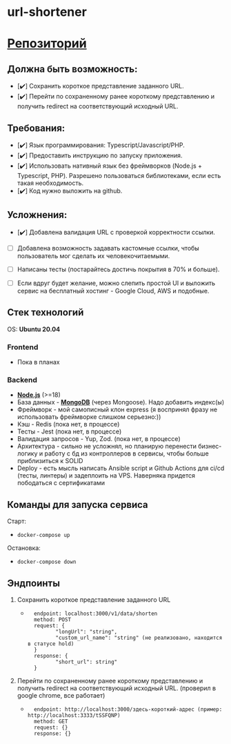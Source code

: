 # url-shortener
# [Репозиторий](https://github.com/VadimMukabenov/url-shortener) 

## Должна быть возможность:
- [:heavy_check_mark:] Сохранить короткое представление заданного URL.
- [:heavy_check_mark:] Перейти по сохраненному ранее короткому представлению и получить redirect на соответствующий исходный URL.
## Требования:
- [:heavy_check_mark:] Язык программирования: Typescript/Javascript/PHP.
- [:heavy_check_mark:] Предоставить инструкцию по запуску приложения. 
- [:heavy_check_mark:] Использовать нативный язык без фреймворков (Node.js + Typescript, PHP). Разрешено пользоваться библиотеками, если есть такая необходимость.
- [:heavy_check_mark:] Код нужно выложить на github.
## Усложнения:
- [:heavy_check_mark:] Добавлена валидация URL с проверкой корректности ссылки.
- [ ] Добавлена возможность задавать кастомные ссылки, чтобы пользователь мог сделать их человекочитаемыми.
- [ ] Написаны тесты (постарайтесь достичь покрытия в 70% и больше).
- [ ] Если вдруг будет желание, можно слепить простой UI и выложить сервис на бесплатный хостинг - Google Cloud, AWS и подобные.


## Стек технологий
OS: **Ubuntu 20.04**

### Frontend
  * Пока в планах
### Backend
  * [**Node.js**](https://learn.javascript.ru/screencast/nodejs) (>=18)
  * База данных - [**MongoDB**](https://www.mongodb.com/) (через Mongoose). Надо добавить индекс(ы)
  * Фреймворк - мой самописный клон express (я воспринял фразу не использовать фреймворке слишком серьезно:))
  * Кэш - Redis (пока нет, в процессе)
  * Тесты - Jest (пока нет, в процессе)
  * Валидация запросов - Yup, Zod. (пока нет, в процессе)
  * Архитектура - сильно не усложнял, но планирую перенести бизнес-логику и работу с бд из контроллеров в сервисы, чтобы больше приблизиться к SOLID
  * Deploy - есть мысль написать Ansible script и Github Actions для ci/cd (тесты, линтеры) и задеплоить на VPS. Наверняка придется пободаться с сертификатами

## Команды для запуска сервиса
Старт: 
- ```
  docker-compose up
  ```
  
Остановка: 
- ```
  docker-compose down
  ```

## Эндпоинты
1) Сохранить короткое представление заданного URL
   - ```
       endpoint: localhost:3000/v1/data/shorten
       method: POST
       request: {
              "longUrl": "string",
              "custom_url_name": "string" (не реализовано, находится в статусе hold)
       }
       response: {
              "short_url": string"
       }
     ```
2) Перейти по сохраненному ранее короткому представлению и получить redirect на соответствующий исходный URL. (проверил в google chrome, все работает)
   - ```
       endpoint: http://localhost:3000/здесь-короткий-адрес (пример: http://localhost:3333/tSSFQNP)
       method: GET
       request: {}
       response: {}
     ```
